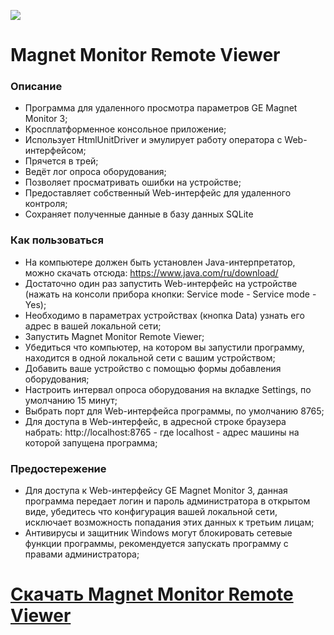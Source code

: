 ![](https://github.com/alexanderuz/MagnetMonitorRemoteViewerServer/raw/master/images/preview.jpg)



# Magnet Monitor Remote Viewer

### Описание

- Программа для удаленного просмотра параметров GE Magnet Monitor 3;
- Кросплатформенное консольное приложение;
- Использует HtmlUnitDriver и эмулирует работу оператора с Web-интерфейсом;
- Прячется в трей;
- Ведёт лог опроса оборудования;
- Позволяет просматривать ошибки на устройстве;
- Предоставляет собственный Web-интерфейс для удаленного контроля;
- Сохраняет полученные данные в базу данных SQLite


### Как пользоваться
- На компьютере должен быть установлен Java-интерпретатор, можно скачать отсюда: https://www.java.com/ru/download/ 
- Достаточно один раз запустить Web-интерфейс на устройстве (нажать на консоли прибора кнопки: Service mode - Service mode - Yes);
- Необходимо в параметрах устройствах (кнопка Data) узнать его адрес в вашей локальной сети;
- Запустить Magnet Monitor Remote Viewer;
- Убедиться что компьютер, на котором вы запустили программу, находится в одной локальной сети с вашим устройством;
- Добавить ваше устройство с помощью формы добавления оборудования;
- Настроить интервал опроса оборудования на вкладке Settings, по умолчанию 15 минут;
- Выбрать порт для Web-интерфейса программы, по умолчанию 8765;
- Для доступа в Web-интерфейс, в адресной строке браузера набрать: http://localhost:8765 - где localhost - адрес машины на которой запущена программа; 

### Предостережение

- Для доступа к Web-интерфейсу GE Magnet Monitor 3, данная программа передает логин и пароль администратора в открытом виде, убедитесь что конфигурация вашей локальной сети, исключает возможность попадания этих данных к третьим лицам;  
- Антивирусы и защитник Windows могут блокировать сетевые функции программы, рекомендуется запускать программу с правами администратора;


# [Скачать Magnet Monitor Remote Viewer](https://github.com/alexanderuz/MagnetMonitorRemoteViewerServer/blob/master/out/artifacts/MagMon_jar/MagMon.jar)